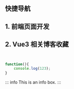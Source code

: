 ## 快捷导航
## 1. 前端页面开发

<item />
<script setup>
    import item from "../../components/navList/item.vue"
    import item1 from "../../components/navList/item1.vue"
</script>

## 2. Vue3 相关博客收藏

<item1 />

```js


function(){
    console.log(123);
}

```


::: info
This is an info box.
:::
